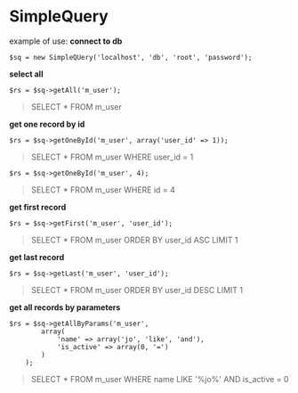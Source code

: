 SimpleQuery
===========

example of use:
**connect to db**
```
$sq = new SimpleQUery('localhost', 'db', 'root', 'password');
```
 **select all**
```
$rs = $sq->getAll('m_user');
```
>SELECT * FROM m_user

**get one record by id**
```
$rs = $sq->getOneById('m_user', array('user_id' => 1));
```
>SELECT * FROM m_user WHERE user_id = 1

```
$rs = $sq->getOneById('m_user', 4);
```
>SELECT * FROM m_user WHERE id = 4

**get first record**
```
$rs = $sq->getFirst('m_user', 'user_id');
```
>SELECT * FROM m_user ORDER BY user_id ASC LIMIT 1

**get last record**
```
$rs = $sq->getLast('m_user', 'user_id');
```
>SELECT * FROM m_user ORDER BY user_id DESC LIMIT 1

**get all records by parameters**
```
$rs = $sq->getAllByParams('m_user',
		array(
			'name' => array('jo', 'like', 'and'),
			'is_active' => array(0, '=')
		)
	);
```
>SELECT * FROM m_user WHERE name LIKE '%jo%' AND is_active = 0